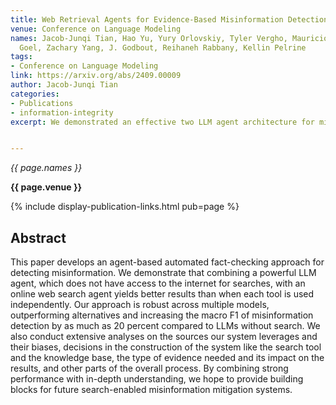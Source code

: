 ```yaml
---
title: Web Retrieval Agents for Evidence-Based Misinformation Detection
venue: Conference on Language Modeling
names: Jacob-Junqi Tian, Hao Yu, Yury Orlovskiy, Tyler Vergho, Mauricio Rivera, Mayank
  Goel, Zachary Yang, J. Godbout, Reihaneh Rabbany, Kellin Pelrine
tags:
- Conference on Language Modeling
link: https://arxiv.org/abs/2409.00009
author: Jacob-Junqi Tian
categories: 
- Publications
- information-integrity
excerpt: We demonstrated an effective two LLM agent architecture for misinformation detection and fact-checking. It can increase the macro F1 of misinformation detection by as much as 20 percent compared to LLMs without search. We also conducted extensive analyses on the sources our system leverages and their biases, decisions in the construction of the system like the search tool and the knowledge base, the type of evidence needed and its impact on the results, and other parts of the overall process. 


---
```


*{{ page.names }}*

**{{ page.venue }}**

{% include display-publication-links.html pub=page %}

## Abstract

This paper develops an agent-based automated fact-checking approach for detecting misinformation. We demonstrate that combining a powerful LLM agent, which does not have access to the internet for searches, with an online web search agent yields better results than when each tool is used independently. Our approach is robust across multiple models, outperforming alternatives and increasing the macro F1 of misinformation detection by as much as 20 percent compared to LLMs without search. We also conduct extensive analyses on the sources our system leverages and their biases, decisions in the construction of the system like the search tool and the knowledge base, the type of evidence needed and its impact on the results, and other parts of the overall process. By combining strong performance with in-depth understanding, we hope to provide building blocks for future search-enabled misinformation mitigation systems.